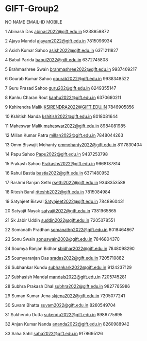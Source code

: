 # GIFT-Group2

NO  NAME                        EMAIL-ID                        MOBILE

1   Abinash Das                 abinas2022@gift.edu.in          9238959872

2   Ajaya Mandal                ajayam2022@gift.edu.in          7815096934

3   Asish Kumar Sahoo           asish2022@gift.edu.in           6371211827

4   Babul Parida                babul2022@gift.edu.in           6372745808

5   Brahmashree Swain           brahmashree2022@gift.edu.in     9937409217

6   Gourab Kumar Sahoo          gourab2022@gift.edu.in          9938348522

7   Guru Prasad Sahoo           guru202@gift.edu.in             8249355147

8   Kanhu Charan Rout           kanhu2022@gift.edu.in           6370680211

9   Kshirendra Malik            KSIRENDRA2022@GIFT.EDU.IN       7846905856

10  Kshitish Nanda              kshitish2022@gift.edu.in        8018081644

11  Maheswar Malik              maheswar2022@gift.edu.in        8984081985

12  Millan Kumar Patra          millan2022@gift.edu.in          7848044263

13  Omm Biswajit Mohanty        ommohanty2022@gift.edu.in       8117830404

14  Papu Sahoo                  Papu2022@gift.edu.in            9437253798

15  Prakash Sahoo               Prakashs2022@gift.edu.in        9668187814

16  Rahul Bastia                bastia2022@gift.edu.in          6371480952

17  Rashmi Ranjan Sethi         rsethi2022@gift.edu.in          9348353588

18  Ritesh Baral                riteshb2022@gift.edu.in         7815084984

19  Satyajeet Biswal            Satyajeet2022@gift.edu.in       7848960431

20  Satyajit Nayak              satyajit2022@gift.edu.in        7381965865

21  Sk Jabir Uddin              suddin2022@gift.edu.in          7205078551

22  Somanath Pradhan            somanathp2022@gift.edu.in       8018464867

23  Sonu Swain                  sonuswain2002@gift.edu.in       7846804370

24  Soumya Ranjan Bidhar        sbidhar2022@gift.edu.in         7848098290

25  Soumyaranjan Das            sradas2022@gift.edu.in          7205710882

26  Subhankar Kundu             subhankark2022@gift.edu.in      9124237129

27  Subhasish Mandal            mandals2022@gift.edu.in         7205745281

28  Subhra Prakash Dhal         subhra2022@gift.edu.in          9827765986

29  Suman Kumar Jena            skjena2022@gift.edu.in          7205077241

30  Suvam Bhatta                suvam2022@gift.edu.in           8260549704

31  Sukhendu Dutta              sukendu2022@gift.edu.in         8986775695

32  Anjan Kumar Nanda           ananda2022@gift.edu.in          8260988942

33  Saha Sahil                  saha2022@gift.edu.in            9178695126

